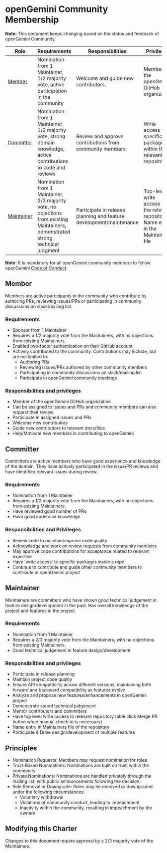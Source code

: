 # openGemini Community Membership

**Note:** This document keeps changing based on the status and feedback of openGemini Community.

| Role                      | Requirements                                                                                                                     | Responsibilities                                                    | Privileges                                                                            |
|---------------------------|----------------------------------------------------------------------------------------------------------------------------------|---------------------------------------------------------------------|---------------------------------------------------------------------------------------|
| [Member](#member)         | Nomination from 1 Maintainer, 1/2 majority vote, active participation in the community                                           | Welcome and guide new contributors                                  | Member of the openGemini GitHub organization                                          |
| [Committer](#committer)   | Nomination from 1 Maintainer, 1/2 majority vote, strong domain knowledge, active contributions to code and reviews               | Review and approve contributions from community members             | Write access to specific packages within the relevant repository                      |
| [Maintainer](#maintainer) | Nomination from 1 Maintainer, 2/3 majority vote, no objections from existing Maintainers, demonstrated strong technical judgment | Participate in release planning and feature development/maintenance | Top-level write access to the relevant repository; Name entry in the Maintainers file |

**Note:** It is mandatory for all openGemini community members to follow
openGemini [Code of Conduct](./CODE_OF_CONDUCT.md).

## Member

Members are active participants in the community who contribute by authoring PRs,
reviewing issues/PRs or participating in community discussions on slack/mailing list.

### Requirements

- Sponsor from 1 Maintainer
- Requires a 1/2 majority vote from the Maintainers, with no objections from existing Maintainers.
- Enabled two-factor authentication on their GitHub account
- Actively contributed to the community. Contributions may include, but are not limited to:
    - Authoring PRs
    - Reviewing issues/PRs authored by other community members
    - Participating in community discussions on slack/mailing list
    - Participate in openGemini community meetings

### Responsibilities and privileges

- Member of the openGemini GitHub organization
- Can be assigned to issues and PRs and community members can also request their review
- Participate in assigned issues and PRs
- Welcome new contributors
- Guide new contributors to relevant docs/files
- Help/Motivate new members in contributing to openGemini

## Committer

Committers are active members who have good experience and knowledge of the domain.
They have actively participated in the issue/PR reviews and have identified relevant issues during review.

### Requirements

- Nomination from 1 Maintainer
- Requires a 1/2 majority vote from the Maintainers, with no objections from existing Maintainers.
- Have reviewed good number of PRs
- Have good codebase knowledge

### Responsibilities and Privileges

- Review code to maintain/improve code quality
- Acknowledge and work on review requests from community members
- May approve code contributions for acceptance related to relevant expertise
- Have 'write access' to specific packages inside a repo
- Continue to contribute and guide other community members to contribute in openGemini project


## Maintainer

Maintainers are committers who have shown good technical judgement in feature design/development in the past.
Has overall knowledge of the project and features in the project.

### Requirements

- Nomination from 1 Maintainer
- Requires a 2/3 majority vote from the Maintainers, with no objections from existing Maintainers.
- Good technical judgement in feature design/development

### Responsibilities and privileges

- Participate in release planning
- Maintain project code quality
- Ensure API compatibility across different versions, maintaining both forward and backward compatibility as features evolve
- Analyze and propose new features/enhancements in openGemini project
- Demonstrate sound technical judgement
- Mentor contributors and committers
- Have top level write access to relevant repository (able click Merge PR button when manual check-in is necessary)
- Name entry in Maintainers file of the repository
- Participate & Drive design/development of multiple features

## Principles

- Nomination Requests: Members may request nomination for roles.
- Trust-Based Nominations: Nominations are built on trust within the community.
- Private Nominations: Nominations are handled privately through the mailing list, with public announcements following the decision.
- Role Removal or Downgrade: Roles may be removed or downgraded under the following circumstances:
  - Voluntary withdrawal
  - Violations of community conduct, leading to impeachment
  - Inactivity within the community, resulting in impeachment by the owners

## Modifying this Charter

Changes to this document require approval by a 2/3 majority vote of the Maintainers.

